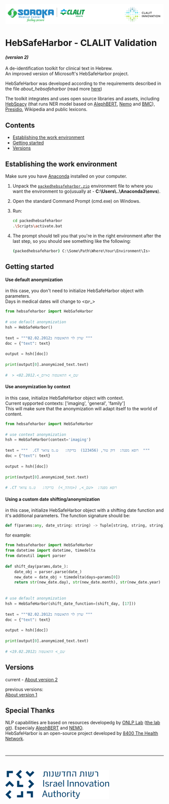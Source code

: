 ![alt text](./docs/images/header_logo.png)

# HebSafeHarbor - CLALIT Validation  
#### ***(version 2)***  
  
  
A de-identification toolkit for clinical text in Hebrew.  
An improved version of Microsoft's HebSafeHarbor project.


HebSafeHarbor was developed according to the requirements described in the file *about_hebsafeharbor* (read more [here](docs/about_hebsafeharbor.docx))

The toolkit integrates and uses open source libraries and assets, including [HebSpacy](https://github.com/8400TheHealthNetwork/HebSpacy) (that runs NER model based on [AlephBERT](https://arxiv.org/pdf/2104.04052.pdf), [Nemo](https://github.com/OnlpLab/NEMO-Corpus) and [BMC](https://www.cs.bgu.ac.il/~elhadad/nlpproj/naama/)), [Presidio](https://microsoft.github.io/presidio/), Wikipedia and public lexicons.


## Contents
 - [Establishing the work environment](#establishing-the-work-environment) 
 - [Getting started](#getting-started) 
 - [Versions](#versions)



## Establishing the work environment

Make sure you have [Anaconda](https://www.anaconda.com/download) installed on your computer.

1. Unpack the [`packedhebsafeharbor.zip`](https://drive.google.com/file/d/1MgS-4eo4_HP_wup58ud3JdA82sZ0bFCv/view?usp=sharing) environment file to where you want the environment to go(usually at - **C:\Users\\..\Anaconda3\envs**).
2. Open the standard Command Prompt (cmd.exe) on Windows.
3. Run:

    ``` sh
   cd packedhebsafeharbor
   .\Scripts\activate.bat
   ```

4. The prompt should tell you that you're in the right environment after the last step, so you should see something like the following:
    ``` sh
   (packedhebsafeharbor) C:\Some\Path\Where\Your\Environment\Is>
   ```


## Getting started

#### Use default anonymization
in this case, you don't need to initialize HebSafeHarbor object with parameters.  
Days in medical dates will change to  <יום_>  
```python
from hebsafeharbor import HebSafeHarbor

# use default anonymization
hsh = HebSafeHarbor()

text = """שרון לוי התאשפזה ב02.02.2012 """
doc = {"text": text}

output = hsh([doc])

print(output[0].anonymized_text.text)

#  > <שם_> התאשפזה ב<יום_>.02.2012
```  

#### Use anonymization by context
in this case, initialize HebSafeHarbor object with context.  
Current sypported contexts: ['imaging', 'general', 'family']  
This will make sure that the anonymization will adapt itself to the world of content.
```python
from hebsafeharbor import HebSafeHarbor

# use context anonymization
hsh = HebSafeHarbor(context='imaging')

text = """  .CT רופא מפנה:  דוק טור, (123456)  בדיקה:   ט.מ צוואר  """
doc = {"text": text}

output = hsh([doc])

print(output[0].anonymized_text.text)

# .CT רופא מפנה:  <שם_>, (<מזהה_>)  בדיקה:   ט.מ צוואר  
```

#### Using a custom date shifting/anonymization
in this case, initialize HebSafeHarbor object with a shifting date function and it's additional parameters.
The function signature should be:
```python
def f(params:any, date_string: string) -> Tuple[string, string, string]:
```  
for example:

```python
from hebsafeharbor import HebSafeHarbor
from datetime import datetime, timedelta
from dateutil import parser

def shift_day(params,date_):
    date_obj = parser.parse(date_)
    new_date = date_obj + timedelta(days=params[0])
    return str(new_date.day), str(new_date.month), str(new_date.year)
    

# use default anonymization
hsh = HebSafeHarbor(shift_date_function=(shift_day, [17]))

text = """שרון לוי התאשפזה ב02.02.2012 """
doc = {"text": text}

output = hsh([doc])

print(output[0].anonymized_text.text)

# <שם_> התאשפזה ב19.02.2012
```
## Versions  
current - [About version 2](docs/AboutVersion2.md)  

previous versions:  
[About version 1](docs/AboutVersion1.md)

## Special Thanks
NLP capabilities are based on resources developedg by [ONLP Lab](https://nlp.biu.ac.il/~rtsarfaty/onlp) ([the lab git](https://github.com/OnlpLab)).
Especialy [AlephBERT](https://github.com/OnlpLab/AlephBERT) and [NEMO](https://github.com/OnlpLab/NEMO).  
HebSafeHarbor is an open-source project developed by [8400 The Health Network](https://www.8400thn.org/).  

<br />  

-----

<br />
   
![alt text](./docs/images/Israel_Innovation_Authority.svg.png)